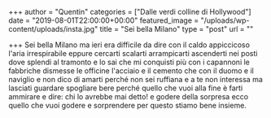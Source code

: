 +++
author = "Quentin"
categories = ["Dalle verdi colline di Hollywood"]
date = "2019-08-01T22:00:00+00:00"
featured_image = "/uploads/wp-content/uploads/insta.jpg"
title = "Sei bella Milano"
type = "post"
url = ""

+++
Sei bella Milano ma ieri era difficile da dire con il caldo appiccicoso l'aria irrespirabile eppure cercarti scalarti arrampicarti ascenderti nei posti dove splendi al tramonto e lo sai che mi conquisti più con i capannoni le fabbriche dismesse le officine l'acciaio e il cemento che con il duomo e il naviglio e non dico di amarti perché non sei ruffiana e a te non interessa ma lasciati guardare spogliare bere perché quello che vuoi alla fine è farti ammirare e dire: chi lo avrebbe mai detto! e godere della sorpresa ecco quello che vuoi godere e sorprendere per questo stiamo bene insieme.